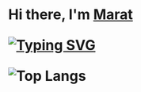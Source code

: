 <h1>Hi there, I'm <a href="https://www.linkedin.com/in/marat-eldarov-sravni/" target="_blank">Marat</a> 

<!--
**MaratEldarov/MaratEldarov** is a ✨ _special_ ✨ repository because its `README.md` (this file) appears on your GitHub profile.

Here are some ideas to get you started:

- 🔭 I’m currently working on ...
- 🌱 I’m currently learning ...
- 👯 I’m looking to collaborate on ...
- 🤔 I’m looking for help with ...
- 💬 Ask me about ...
- 📫 How to reach me: ...
- 😄 Pronouns: ...
- ⚡ Fun fact: ...
-->
<a href="https://git.io/typing-svg"><img src="https://readme-typing-svg.herokuapp.com?font=Fira+Code&pause=1000&color=0DD149&background=FF8C4300&width=435&lines=Front-end+React+dev+in+Sravni" alt="Typing SVG" /></a>

![Top Langs](https://github-readme-stats.vercel.app/api/top-langs/?username=MaratEldarov)
